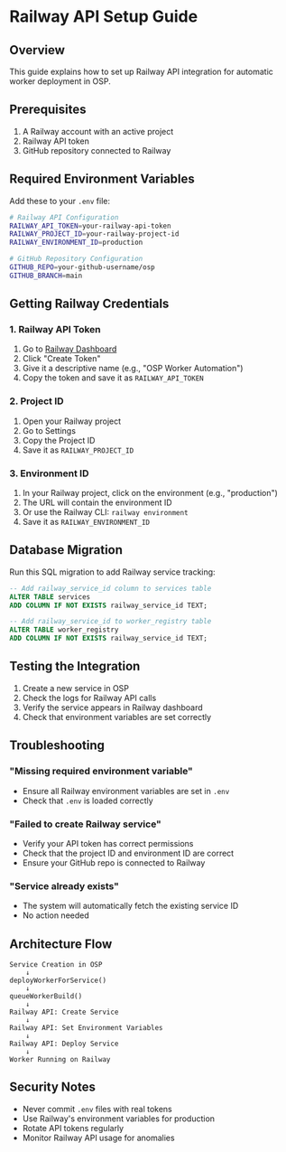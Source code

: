 # Railway API Setup Guide

## Overview
This guide explains how to set up Railway API integration for automatic worker deployment in OSP.

## Prerequisites

1. A Railway account with an active project
2. Railway API token
3. GitHub repository connected to Railway

## Required Environment Variables

Add these to your `.env` file:

```bash
# Railway API Configuration
RAILWAY_API_TOKEN=your-railway-api-token
RAILWAY_PROJECT_ID=your-railway-project-id
RAILWAY_ENVIRONMENT_ID=production

# GitHub Repository Configuration
GITHUB_REPO=your-github-username/osp
GITHUB_BRANCH=main
```

## Getting Railway Credentials

### 1. Railway API Token
1. Go to [Railway Dashboard](https://railway.app/account/tokens)
2. Click "Create Token"
3. Give it a descriptive name (e.g., "OSP Worker Automation")
4. Copy the token and save it as `RAILWAY_API_TOKEN`

### 2. Project ID
1. Open your Railway project
2. Go to Settings
3. Copy the Project ID
4. Save it as `RAILWAY_PROJECT_ID`

### 3. Environment ID
1. In your Railway project, click on the environment (e.g., "production")
2. The URL will contain the environment ID
3. Or use the Railway CLI: `railway environment`
4. Save it as `RAILWAY_ENVIRONMENT_ID`

## Database Migration

Run this SQL migration to add Railway service tracking:

```sql
-- Add railway_service_id column to services table
ALTER TABLE services 
ADD COLUMN IF NOT EXISTS railway_service_id TEXT;

-- Add railway_service_id to worker_registry table
ALTER TABLE worker_registry
ADD COLUMN IF NOT EXISTS railway_service_id TEXT;
```

## Testing the Integration

1. Create a new service in OSP
2. Check the logs for Railway API calls
3. Verify the service appears in Railway dashboard
4. Check that environment variables are set correctly

## Troubleshooting

### "Missing required environment variable"
- Ensure all Railway environment variables are set in `.env`
- Check that `.env` is loaded correctly

### "Failed to create Railway service"
- Verify your API token has correct permissions
- Check that the project ID and environment ID are correct
- Ensure your GitHub repo is connected to Railway

### "Service already exists"
- The system will automatically fetch the existing service ID
- No action needed

## Architecture Flow

```
Service Creation in OSP
    ↓
deployWorkerForService()
    ↓
queueWorkerBuild()
    ↓
Railway API: Create Service
    ↓
Railway API: Set Environment Variables
    ↓
Railway API: Deploy Service
    ↓
Worker Running on Railway
```

## Security Notes

- Never commit `.env` files with real tokens
- Use Railway's environment variables for production
- Rotate API tokens regularly
- Monitor Railway API usage for anomalies 